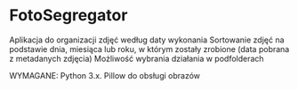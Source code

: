 # FotoSegregator
Aplikacja do organizacji zdjęć według daty wykonania
Sortowanie zdjęć na podstawie dnia, miesiąca lub roku, w którym zostały zrobione (data pobrana z metadanych zdjęcia)
Możliwość wybrania działania w podfolderach

WYMAGANE:
Python 3.x.
Pillow do obsługi obrazów
